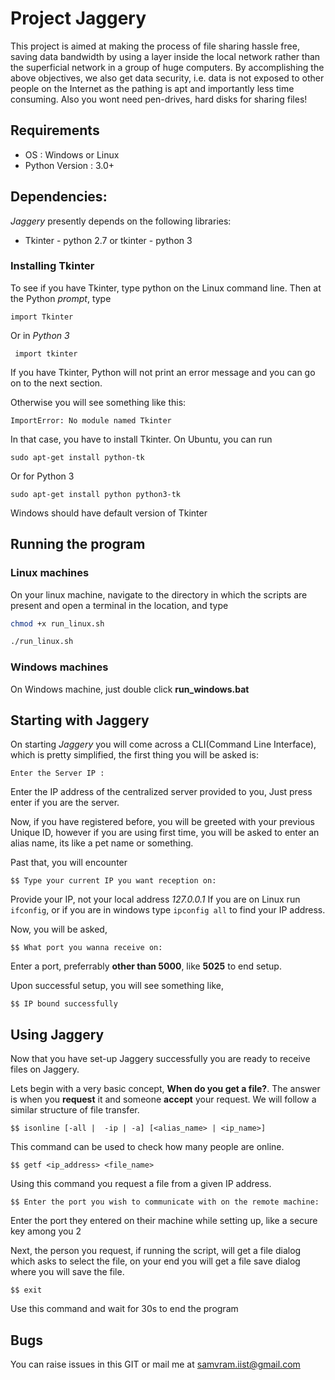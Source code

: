 # Project Jaggery

This project is aimed at making the process of file sharing hassle free, saving data bandwidth by using a layer inside 
the local network rather than the superficial network in a group of huge computers. By accomplishing the above objectives, we 
also get data security, i.e. data is not exposed to other people on the Internet as the pathing is apt and importantly
less time consuming. Also you wont need pen-drives, hard disks for sharing files!

## Requirements
* OS : Windows or Linux
* Python Version : 3.0+

## Dependencies:

*Jaggery* presently depends on the following libraries:
* Tkinter - python 2.7 or tkinter - python 3

### Installing Tkinter

 To see if you have Tkinter, type python on the Linux command line. 
 Then at the Python *prompt*, type

 `import Tkinter`

Or in *Python 3*

` import tkinter`

If you have Tkinter, Python will not print an error message and you can go on to the next section.

Otherwise you will see something like this:

`ImportError: No module named Tkinter`

In that case, you have to install Tkinter. On Ubuntu, you can run

`sudo apt-get install python-tk`

Or for Python 3

`sudo apt-get install python python3-tk`

Windows should have default version of Tkinter

## Running the program

### Linux machines

On your linux machine, navigate to the directory in which the scripts are present and open
a terminal in the location, and type

```bash
chmod +x run_linux.sh

./run_linux.sh
```

### Windows machines

On Windows machine, just double click **run_windows.bat**

## Starting with Jaggery

On starting *Jaggery* you will come across a CLI(Command Line Interface),
which is pretty simplified, the first thing you will be asked is:

`Enter the Server IP : `

Enter the IP address of the centralized server provided to you,
Just press enter if you are the server.

Now, if you have registered before, you will be greeted with your previous
Unique ID, however if you are using first time, you will be asked to enter an
alias name, its like a pet name or something.

Past that, you will encounter

`$$ Type your current IP you want reception on: `

Provide your IP, not your local address *127.0.0.1* If you are on Linux
run `ifconfig`, or if you are in windows type `ipconfig all` to find your IP address.

Now, you will be asked,

`$$ What port you wanna receive on: `

Enter a port, preferrably **other than 5000**, like **5025** to end setup.

Upon successful setup, you will see something like,

`$$ IP bound successfully`

## Using Jaggery

Now that you have set-up Jaggery successfully you are ready to receive files on Jaggery.

Lets begin with a very basic concept, **When do you get a file?**. The answer is when 
you **request** it and someone **accept** your request. We will follow a similar structure of 
file transfer. 

`$$ isonline [-all |  -ip | -a] [<alias_name> | <ip_name>]`

This command can be used to check how many people are online.

`$$ getf <ip_address> <file_name>`

Using this command you request a file from a given IP address.

`$$ Enter the port you wish to communicate with on the remote machine: `

Enter the port they entered on their machine while setting  up, like a secure key among you 2

Next, the person you request, if running the script, will get a file dialog which asks to select the file,
on your end you will get a file save dialog where you will save the file.

`$$ exit`

Use this command and wait for 30s to end the program

## Bugs

You can raise issues in this GIT or mail me at samvram.iist@gmail.com